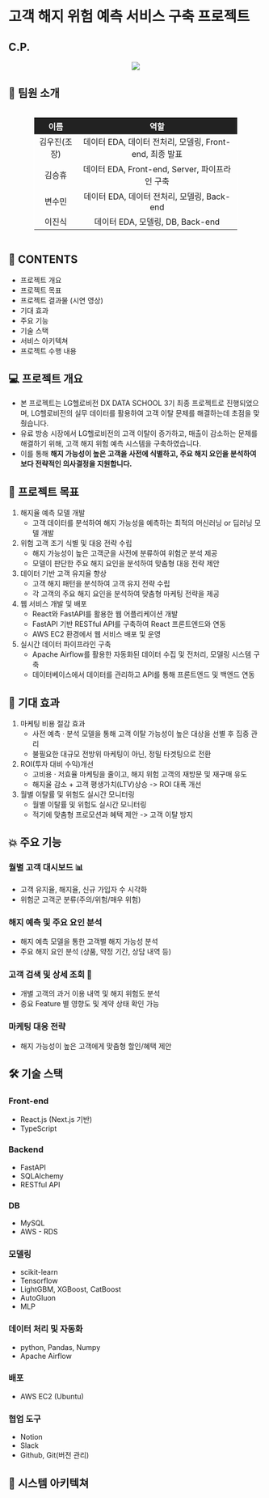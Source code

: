 # 고객 해지 위험 예측 서비스 구축 프로젝트

## C.P.
<div align="center">
  <img src="https://github.com/user-attachments/assets/e7eded8e-3b33-4abc-be73-62ee340c8e96">
</div>

## 🙌 팀원 소개
<div style="display: flex; justify-content: center;">
<table style="border-collapse: collapse; width:80%; text-align: center; border: 1px solid white;">
    <tr style="background-color: #222; color: white;">
        <th>이름</th>
        <th>역할</th>
    </tr>
    <tr>
        <td>김우진(조장)</td>
        <td>데이터 EDA, 데이터 전처리, 모델링, Front-end, 최종 발표</td>
    </tr>
    <tr>
        <td>김승휴</td>
        <td>데이터 EDA, Front-end, Server, 파이프라인 구축</td>
    </tr>
    <tr>
        <td>변수민</td>
        <td>데이터 EDA, 데이터 전처리, 모델링, Back-end</td>
    </tr>
    <tr>
        <td>이진식</td>
        <td>데이터 EDA, 모델링, DB, Back-end</td>
    </tr>
</table>
</div>

## 📌 CONTENTS
- 프로젝트 개요
- 프로젝트 목표
- 프로젝트 결과물 (시연 영상)
- 기대 효과
- 주요 기능
- 기술 스택
- 서비스 아키텍쳐
- 프로젝트 수행 내용

## 💻 프로젝트 개요
- 본 프로젝트는 LG헬로비전 DX DATA SCHOOL 3기 최종 프로젝트로 진행되었으며, LG헬로비전의 실무 데이터를 활용하여 고객 이탈 문제를 해결하는데 초점을 맞췄습니다.
- 유료 방송 시장에서 LG헬로비전의 고객 이탈이 증가하고, 매출이 감소하는 문제를 해결하기 위해, 고객 해지 위험 예측 시스템을 구축하였습니다.
- 이를 통해 <B>해지 가능성이 높은 고객을 사전에 식별하고, 주요 해지 요인을 분석하여 보다 전략적인 의사결정을 지원합니다.</B>

## 🎯 프로젝트 목표
1. 해지율 예측 모델 개발
   - 고객 데이터를 분석하여 해지 가능성을 예측하는 최적의 머신러닝 or 딥러닝 모델 개발
2. 위험 고객 조기 식별 및 대응 전략 수립
   - 해지 가능성이 높은 고객군을 사전에 분류하여 위험군 분석 제공
   - 모델이 판단한 주요 해지 요인을 분석하여 맞춤형 대응 전략 제안
3. 데이터 기반 고객 유지율 향상
   - 고객 해지 패턴을 분석하여 고객 유지 전략 수립
   - 각 고객의 주요 해지 요인을 분석하여 맞춤형 마케팅 전략을 제공
4. 웹 서비스 개발 및 배포
   - React와 FastAPI를 활용한 웹 어플리케이션 개발
   - FastAPI 기반 RESTful API를 구축하여 React 프론트엔드와 연동
   - AWS EC2 환경에서 웹 서비스 배포 및 운영
5. 실시간 데이터 파이프라인 구축
   - Apache Airflow를 활용한 자동화된 데이터 수집 및 전처리, 모델링 시스템 구축
   - 데이터베이스에서 데이터를 관리하고 API를 통해 프론트엔드 및 백엔드 연동

## 🚀 기대 효과
1. 마케팅 비용 절감 효과
   - 사전 예측 · 분석 모델을 통해 고객 이탈 가능성이 높은 대상을 선별 후 집중 관리
   - 불필요한 대규모 전방위 마케팅이 아닌, 정밀 타겟팅으로 전환
2. ROI(투자 대비 수익)개선
   - 고비용 · 저효율 마케팅을 줄이고, 해지 위험 고객의 재방문 및 재구매 유도
   - 해지율 감소 + 고객 평생가치(LTV)상승 -> ROI 대폭 개선
3. 월별 이탈률 및 위험도 실시간 모니터링
   - 월별 이탈률 및 위험도 실시간 모니터링
   - 적기에 맞춤형 프로모션과 혜택 제안 -> 고객 이탈 방지

## 💥 주요 기능
### 월별 고객 대시보드 📊
- 고객 유지율, 해지율, 신규 가입자 수 시각화
- 위험군 고객군 분류(주의/위험/매우 위험)
### 해지 예측 및 주요 요인 분석
- 해지 예측 모델을 통한 고객별 해지 가능성 분석
- 주요 해지 요인 분석 (상품, 약정 기간, 상담 내역 등)
### 고객 검색 및 상세 조회 🧐
- 개별 고객의 과거 이용 내역 및 해지 위험도 분석
- 중요 Feature 별 영향도 및 계약 상태 확인 가능
### 마케팅 대응 전략
- 해지 가능성이 높은 고객에게 맞춤형 할인/혜택 제안

## 🛠 기술 스택
### Front-end
- React.js (Next.js 기반)
- TypeScript

### Backend
- FastAPI
- SQLAlchemy
- RESTful API

### DB
- MySQL
- AWS - RDS

### 모델링
- scikit-learn
- Tensorflow
- LightGBM, XGBoost, CatBoost
- AutoGluon
- MLP

### 데이터 처리 및 자동화
- python, Pandas, Numpy
- Apache Airflow

### 배포
- AWS EC2 (Ubuntu)

### 협업 도구
- Notion
- Slack
- Github, Git(버전 관리)

## 📝 시스템 아키텍쳐









